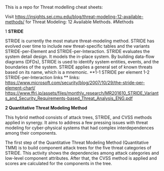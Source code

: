 This is a repo for Threat modelling cheat sheets:

Visit https://insights.sei.cmu.edu/blog/threat-modeling-12-available-methods/ for Threat Modeling: 12 Available Methods. #Methods

1 **STRIDE**

STRIDE is currently the most mature threat-modeling method. STRIDE has evolved over time to include new threat-specific tables and the variants STRIDE-per-Element and STRIDE-per-Interaction. STRIDE evaluates the system detail design. It models the in-place system. By building data-flow diagrams (DFDs), STRIDE is used to identify system entities, events, and the boundaries of the system. STRIDE applies a general set of known threats based on its name, which is a mnemonic.
**1-1 STRIDE per element
1-2 STRIDE-per-Interaction
links
**
links: 
https://www.microsoft.com/security/blog/2007/10/29/the-stride-per-element-chart/
https://www.ffri.jp/assets/files/monthly_research/MR201610_STRIDE_Variants_and_Security_Requirements-based_Threat_Analysis_ENG.pdf


**2 Quantitative Threat Modeling Method**

This hybrid method consists of attack trees, STRIDE, and CVSS methods applied in synergy. It aims to address a few pressing issues with threat modeling for cyber-physical systems that had complex interdependences among their components.

The first step of the Quantitative Threat Modeling Method (Quantitative TMM) is to build component attack trees for the five threat categories of STRIDE. This activity shows the dependencies among attack categories and low-level component attributes. After that, the CVSS method is applied and scores are calculated for the components in the tree.

